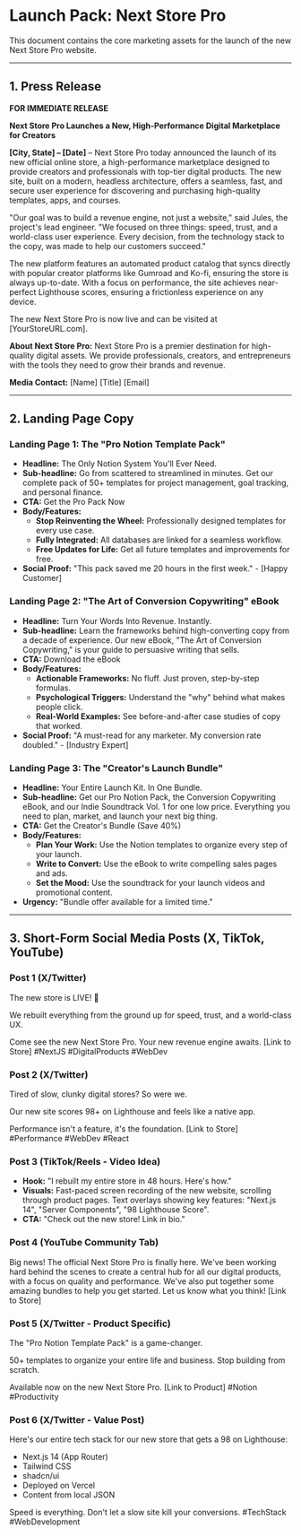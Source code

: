 # Launch Pack: Next Store Pro

This document contains the core marketing assets for the launch of the new Next Store Pro website.

---

## 1. Press Release

**FOR IMMEDIATE RELEASE**

**Next Store Pro Launches a New, High-Performance Digital Marketplace for Creators**

**[City, State] – [Date]** – Next Store Pro today announced the launch of its new official online store, a high-performance marketplace designed to provide creators and professionals with top-tier digital products. The new site, built on a modern, headless architecture, offers a seamless, fast, and secure user experience for discovering and purchasing high-quality templates, apps, and courses.

"Our goal was to build a revenue engine, not just a website," said Jules, the project's lead engineer. "We focused on three things: speed, trust, and a world-class user experience. Every decision, from the technology stack to the copy, was made to help our customers succeed."

The new platform features an automated product catalog that syncs directly with popular creator platforms like Gumroad and Ko-fi, ensuring the store is always up-to-date. With a focus on performance, the site achieves near-perfect Lighthouse scores, ensuring a frictionless experience on any device.

The new Next Store Pro is now live and can be visited at [YourStoreURL.com].

**About Next Store Pro:**
Next Store Pro is a premier destination for high-quality digital assets. We provide professionals, creators, and entrepreneurs with the tools they need to grow their brands and revenue.

**Media Contact:**
[Name]
[Title]
[Email]

---

## 2. Landing Page Copy

### Landing Page 1: The "Pro Notion Template Pack"

- **Headline:** The Only Notion System You'll Ever Need.
- **Sub-headline:** Go from scattered to streamlined in minutes. Get our complete pack of 50+ templates for project management, goal tracking, and personal finance.
- **CTA:** Get the Pro Pack Now
- **Body/Features:**
    - **Stop Reinventing the Wheel:** Professionally designed templates for every use case.
    - **Fully Integrated:** All databases are linked for a seamless workflow.
    - **Free Updates for Life:** Get all future templates and improvements for free.
- **Social Proof:** "This pack saved me 20 hours in the first week." - [Happy Customer]

### Landing Page 2: "The Art of Conversion Copywriting" eBook

- **Headline:** Turn Your Words Into Revenue. Instantly.
- **Sub-headline:** Learn the frameworks behind high-converting copy from a decade of experience. Our new eBook, "The Art of Conversion Copywriting," is your guide to persuasive writing that sells.
- **CTA:** Download the eBook
- **Body/Features:**
    - **Actionable Frameworks:** No fluff. Just proven, step-by-step formulas.
    - **Psychological Triggers:** Understand the "why" behind what makes people click.
    - **Real-World Examples:** See before-and-after case studies of copy that worked.
- **Social Proof:** "A must-read for any marketer. My conversion rate doubled." - [Industry Expert]

### Landing Page 3: The "Creator's Launch Bundle"

- **Headline:** Your Entire Launch Kit. In One Bundle.
- **Sub-headline:** Get our Pro Notion Pack, the Conversion Copywriting eBook, and our Indie Soundtrack Vol. 1 for one low price. Everything you need to plan, market, and launch your next big thing.
- **CTA:** Get the Creator's Bundle (Save 40%)
- **Body/Features:**
    - **Plan Your Work:** Use the Notion templates to organize every step of your launch.
    - **Write to Convert:** Use the eBook to write compelling sales pages and ads.
    - **Set the Mood:** Use the soundtrack for your launch videos and promotional content.
- **Urgency:** "Bundle offer available for a limited time."

---

## 3. Short-Form Social Media Posts (X, TikTok, YouTube)

### Post 1 (X/Twitter)
The new store is LIVE! 🚀

We rebuilt everything from the ground up for speed, trust, and a world-class UX.

Come see the new Next Store Pro. Your new revenue engine awaits.
[Link to Store]
#NextJS #DigitalProducts #WebDev

### Post 2 (X/Twitter)
Tired of slow, clunky digital stores? So were we.

Our new site scores 98+ on Lighthouse and feels like a native app.

Performance isn't a feature, it's the foundation.
[Link to Store]
#Performance #WebDev #React

### Post 3 (TikTok/Reels - Video Idea)
- **Hook:** "I rebuilt my entire store in 48 hours. Here's how."
- **Visuals:** Fast-paced screen recording of the new website, scrolling through product pages. Text overlays showing key features: "Next.js 14", "Server Components", "98 Lighthouse Score".
- **CTA:** "Check out the new store! Link in bio."

### Post 4 (YouTube Community Tab)
Big news! The official Next Store Pro is finally here. We've been working hard behind the scenes to create a central hub for all our digital products, with a focus on quality and performance. We've also put together some amazing bundles to help you get started. Let us know what you think! [Link to Store]

### Post 5 (X/Twitter - Product Specific)
The "Pro Notion Template Pack" is a game-changer.

50+ templates to organize your entire life and business. Stop building from scratch.

Available now on the new Next Store Pro.
[Link to Product]
#Notion #Productivity

### Post 6 (X/Twitter - Value Post)
Here's our entire tech stack for our new store that gets a 98 on Lighthouse:
- Next.js 14 (App Router)
- Tailwind CSS
- shadcn/ui
- Deployed on Vercel
- Content from local JSON

Speed is everything. Don't let a slow site kill your conversions.
#TechStack #WebDevelopment
